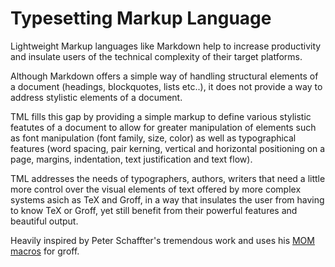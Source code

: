 # Typesetting Markup Language

Lightweight Markup languages like Markdown help to increase productivity and insulate users of the technical complexity of their target platforms.

Although Markdown offers a simple way of handling structural elements of a document (headings, blockquotes, lists etc..), it does not provide a way to address stylistic elements of a document.

TML fills this gap by providing a simple markup to define various stylistic featutes of a document to allow for greater manipulation of elements such as font manipulation (font family, size, color) as well as typographical features (word spacing, pair kerning, vertical and horizontal positioning on a page, margins, indentation, text justification and text flow).

TML addresses the needs of typographers, authors, writers that need a little more control over the visual elements of text offered by more complex systems asich as TeX and Groff, in a way that insulates the user from having to know TeX or Groff, yet still benefit from their powerful features and beautiful output. 

Heavily inspired by Peter Schaffter's tremendous work and uses his [MOM macros](www.schaffter.ca/mom/mom-01.html) for groff.


